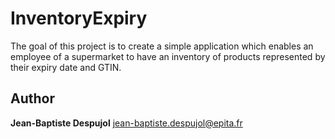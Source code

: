 # InventoryExpiry

The goal of this project is to create a simple application which enables an employee of a supermarket to have an inventory of products represented by their expiry date and GTIN.

## Author

**Jean-Baptiste Despujol**   jean-baptiste.despujol@epita.fr
